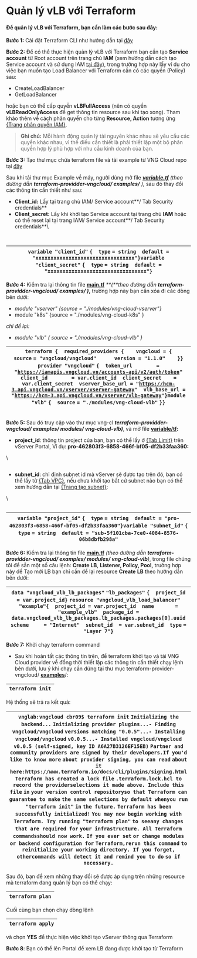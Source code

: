 # Quản lý vLB với Terraform

#### Để quản lý vLB với Terraform, bạn cần làm các bước sau đây: <a href="#quanlyvlbvoiterraform-dequanlyvlbvoiterraform-bancanlamcacbuocsauday" id="quanlyvlbvoiterraform-dequanlyvlbvoiterraform-bancanlamcacbuocsauday"></a>

**Bước 1:** Cài đặt Terraform CLI như hướng dẫn tại [đây](https://docs.vngcloud.vn/pages/viewpage.action?pageId=59803261)

**Bước 2:** Để có thể thực hiện quản lý vLB với Terraform bạn cần tạo **Service account** từ Root account trên trang chủ **IAM** (xem hướng dẫn cách tạo Service account và sử dụng IAM [tại đây](https://docs.vngcloud.vn/pages/viewpage.action?pageId=59802235)), trong trường hợp này lấy ví dụ cho việc bạn muốn tạo Load Balancer với Terraform cần có các quyền (Policy) sau:

* CreateLoadBalancer
* GetLoadBalancer

hoặc bạn có thể cấp quyền **vLBFullAccess** (nên có quyền **vLBReadOnlyAccess** để get thông tin resource sau khi tạo xong). Tham khảo thêm về cách phân quyền cho từng **Resource, Action** tương ứng [{Trang phân quyền IAM}](https://docs.vngcloud.vn/pages/viewpage.action?pageId=59802254).

> **Ghi chú:** Mỗi hành động quản lý tài nguyên khác nhau sẽ yêu cầu các quyền khác nhau, vì thế điều cần thiết là phải thiết lập một bộ phân quyền hợp lý phù hợp với nhu cầu kinh doanh của bạn.

**Bước 3:** Tạo thư mục chứa terraform file và tải example từ VNG Cloud repo tại [đây](https://github.com/vngcloud/terraform-provider-vngcloud/tree/main/examples)

Sau khi tải thư mục Example về máy, người dùng mở file [_**variable.tf**_](https://github.com/vngcloud/terraform-provider-vngcloud/blob/main/examples/variable.tf) _(theo đường dẫn **terraform-providder-vngcloud/ examples/** ),_ sau đó thay đổi các thông tin cần thiết như sau:

* **Client\_id:** Lấy tại trang chủ IAM/ Service account**/ Tab Security credentials**
* **Client\_secret:** Lấy khi khởi tạo Service account tại trang chủ **IAM** hoặc có thể reset lại tại trang IAM/ Service account**/ Tab Security credentials**\


<figure><img src="https://docs.vngcloud.vn/download/attachments/59803620/image2023-6-8_16-29-44.png?version=1&#x26;modificationDate=1686542334000&#x26;api=v2" alt=""><figcaption></figcaption></figure>

<figure><img src="https://docs.vngcloud.vn/download/attachments/59803620/image2023-6-8_16-29-29.png?version=1&#x26;modificationDate=1686542334000&#x26;api=v2" alt=""><figcaption></figcaption></figure>

| `variable "client_id"` `{  type` `= string  default = "xxxxxxxxxxxxxxxxxxxxxxxxxxxxxxxxx"}variable "client_secret"` `{  type` `= string  default = "xxxxxxxxxxxxxxxxxxxxxxxxxxxxxxxxx"}` |
| ---------------------------------------------------------------------------------------------------------------------------------------------------------------------------------------- |

**Bước 4:** Kiểm tra lại thông tin file [**main.tf**](https://github.com/vngcloud/terraform-provider-vngcloud/blob/main/examples/main.tf) _**(**theo đường dẫn **terraform-providder-vngcloud/ examples/ )**_**,** trường hợp này bạn cần xóa đi các dòng bên dưới:

* _module "vserver" {source = "./modules/vng-cloud-vserver"}_
* module "k8s" {source = "./modules/vng-cloud-k8s" }

_chỉ để lại:_

* _module "vlb" { source = "./modules/vng-cloud-vlb" }_



| `terraform {  required_providers {    vngcloud = {      source`  `= "vngcloud/vngcloud"      version = "1.1.0"    }}` `provider "vngcloud"` `{  token_url        = "`[`https://iamapis.vngcloud.vn/accounts-api/v2/auth/token`](https://iamapis.vngcloud.vn/accounts-api/v2/auth/token)`"  client_id        = var.client_id  client_secret    = var.client_secret  vserver_base_url = "`[`https://hcm-3.api.vngcloud.vn/vserver/vserver-gateway`](https://hcm-3.api.vngcloud.vn/vserver/vserver-gateway)`"  vlb_base_url = "`[`https://hcm-3.api.vngcloud.vn/vserver/vlb-gateway`](https://hcm-3.api.vngcloud.vn/vserver/vlb-gateway)`"}module "vlb"` `{  source` `= "./modules/vng-cloud-vlb"` `}}` |
| ---------------------------------------------------------------------------------------------------------------------------------------------------------------------------------------------------------------------------------------------------------------------------------------------------------------------------------------------------------------------------------------------------------------------------------------------------------------------------------------------------------------------------------------------------------------------------------------------------------------------------------------------------------------------------------------------------- |

\
**Bước 5:** Sau đó truy cập vào thư mục vng-cl _**terraform-providder-vngcloud/ examples/ modules/ vng-cloud-vlb)**_, và mở file [**variable/tf**](https://github.com/vngcloud/terraform-provider-vngcloud/tree/main/examples/modules/vng-cloud-vlb)**:**

* **project\_id**: thông tin project của bạn, bạn có thể lấy ở [{Tab Limit}](https://hcm-3.console.vngcloud.vn/vserver/limit) trên vServer Portal, Ví dụ: **pro-462803f3-6858-466f-bf05-df2b33faa360:**

\


<figure><img src="https://docs.vngcloud.vn/download/attachments/59803620/image2023-6-8_17-21-49.png?version=1&#x26;modificationDate=1686542335000&#x26;api=v2" alt=""><figcaption></figcaption></figure>

* **subnet\_id**: chỉ định subnet id mà vServer sẽ được tạo trên đó, bạn có thể lấy từ [{Tab VPC}](https://hcm-3.console.vngcloud.vn/vserver/network/vpc), nếu chưa khởi tạo bất cứ subnet nào bạn có thể xem hướng dẫn tại [{Trang tạo subnet}](https://docs.vngcloud.vn/pages/viewpage.action?pageId=49648039):

\


<figure><img src="https://docs.vngcloud.vn/download/attachments/59803620/image2023-6-9_9-56-22.png?version=1&#x26;modificationDate=1686542335000&#x26;api=v2" alt=""><figcaption></figcaption></figure>



| `variable "project_id"` `{  type`    `= string  default = "pro-462803f3-6858-466f-bf05-df2b33faa360"}variable "subnet_id"` `{  type`    `= string  default = "sub-5f101cba-7ce0-4084-8576-06b8dbfb298a"` |
| -------------------------------------------------------------------------------------------------------------------------------------------------------------------------------------------------------- |



**Bước 6:** Kiểm tra lại thông tin file [**main.tf**](https://github.com/vngcloud/terraform-provider-vngcloud/blob/main/examples/modules/vng-cloud-vlb/main.tf) _(theo đường dẫn **terraform-providder-vngcloud/ examples/ modules/ vng-cloud-vlb**)_, trong file chúng tôi để sẵn một số câu lệnh: **Create LB**, **Listener, Policy, Pool,** trường hợp này để Tạo mới LB bạn chỉ cần để lại resource **Create** **LB** theo hướng dẫn bên dưới:

| `data "vngcloud_vlb_lb_packages"` `"lb_packages"` `{  project_id = var.project_id}` `resource "vngcloud_vlb_load_balancer"` `"example"{  project_id = var.project_id  name       = "example_vlb"  package_id =  data.vngcloud_vlb_lb_packages.lb_packages.packages[0].uuid  scheme     = "Internet"  subnet_id  = var.subnet_id  type`       `= "Layer 7"}` |
| ----------------------------------------------------------------------------------------------------------------------------------------------------------------------------------------------------------------------------------------------------------------------------------------------------------------------------------------------------------- |

**Bước 7:** Khởi chạy terraform command

* Sau khi hoàn tất các thông tin trên, để terraform khởi tạo và tải VNG Cloud provider về đồng thời thiết lập các thông tin cần thiết chạy lệnh bên dưới, lưu ý khi chạy cần đứng tại thư mục terraform-provider-vngcloud/ [**examples**](https://github.com/vngcloud/terraform-provider-vngcloud/tree/main/examples)/:&#x20;

| `terraform init` |
| ---------------- |

Hệ thống sẽ trả ra kết quả:

| `vnglab:vngcloud cbr09$ terraform init` `Initializing the backend...` `Initializing provider plugins...- Finding vngcloud/vngcloud` `versions matching "0.0.5"...- Installing vngcloud/vngcloud` `v0.0.5...- Installed vngcloud/vngcloud` `v0.0.5 (self-signed, key ID A6A27B3126EF15EB)` `Partner and community providers are signed by their developers.If you'd like to know more` `about provider signing, you can read` `about it here:https://www.terraform.io/docs/cli/plugins/signing.html` `Terraform has created a lock file` `.terraform.lock.hcl to record the providerselections it made above. Include this file` `in` `your version control repositoryso that Terraform can guarantee to make` `the same selections by default whenyou run "terraform init"` `in` `the future.` `Terraform has been successfully initialized!` `You may now begin working with Terraform. Try running "terraform plan"` `to seeany changes that are required for` `your infrastructure. All Terraform commandsshould now work.` `If you ever set` `or change modules or backend configuration for` `Terraform,rerun this command` `to reinitialize your working directory. If you forget, othercommands will detect it and remind you to do` `so if` `necessary.` |
| ---------------------------------------------------------------------------------------------------------------------------------------------------------------------------------------------------------------------------------------------------------------------------------------------------------------------------------------------------------------------------------------------------------------------------------------------------------------------------------------------------------------------------------------------------------------------------------------------------------------------------------------------------------------------------------------------------------------------------------------------------------------------------------------------------------------------------------------------------------------------------------------------------------------------------------------------------------------------------------------------------------------------------------------------------------------------------------------------------------------------------------------------------------------------------------------------------------------------------------------------------------------- |

Sau đó, bạn để xem những thay đổi sẽ được áp dụng trên những resource mà terraform đang quản lý bạn có thể chạy:

| `terraform plan` |
| ---------------- |

Cuối cùng bạn chọn chạy dòng lệnh&#x20;

| `terraform apply` |
| ----------------- |

và chọn **YES** để thực hiện việc khởi tạo vServer thông qua Terraform

**Bước 8**: Bạn có thể lên Portal để xem LB đang được khởi tạo từ Terraform
